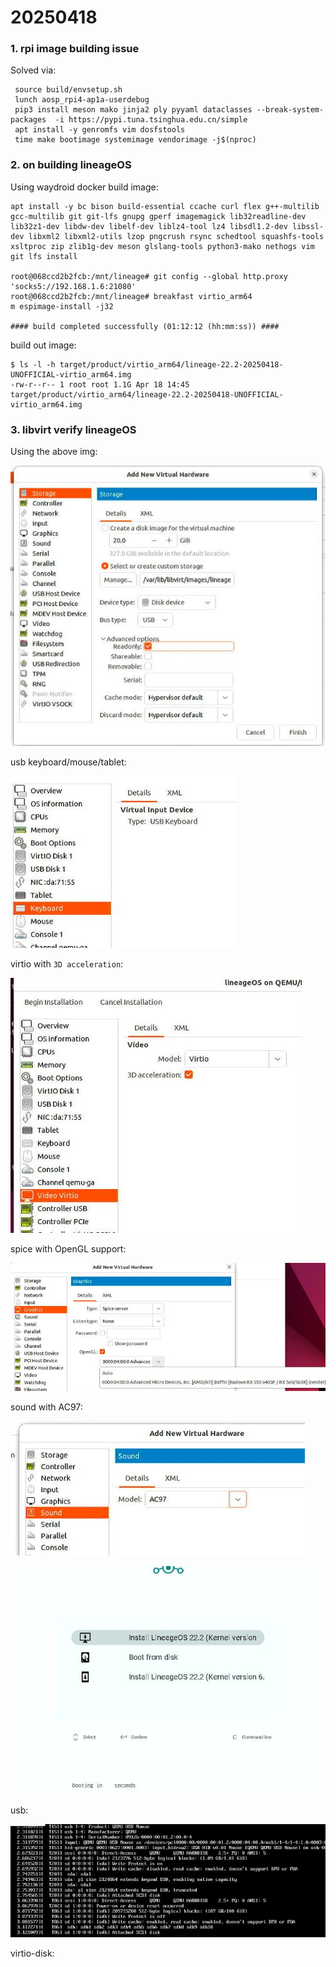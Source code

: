 # 20250418
### 1. rpi image building issue
Solved via:     

```
 source build/envsetup.sh 
 lunch aosp_rpi4-ap1a-userdebug
 pip3 install meson mako jinja2 ply pyyaml dataclasses --break-system-packages  -i https://pypi.tuna.tsinghua.edu.cn/simple
 apt install -y genromfs vim dosfstools
 time make bootimage systemimage vendorimage -j$(nproc)
```
### 2. on building lineageOS
Using waydroid docker build image:     

```
apt install -y bc bison build-essential ccache curl flex g++-multilib gcc-multilib git git-lfs gnupg gperf imagemagick lib32readline-dev lib32z1-dev libdw-dev libelf-dev liblz4-tool lz4 libsdl1.2-dev libssl-dev libxml2 libxml2-utils lzop pngcrush rsync schedtool squashfs-tools xsltproc zip zlib1g-dev meson glslang-tools python3-mako nethogs vim
git lfs install

root@068ccd2b2fcb:/mnt/lineage# git config --global http.proxy 'socks5://192.168.1.6:21080'
root@068ccd2b2fcb:/mnt/lineage# breakfast virtio_arm64
m espimage-install -j32

#### build completed successfully (01:12:12 (hh:mm:ss)) ####
```

build out image:      

```
$ ls -l -h target/product/virtio_arm64/lineage-22.2-20250418-UNOFFICIAL-virtio_arm64.img 
-rw-r--r-- 1 root root 1.1G Apr 18 14:45 target/product/virtio_arm64/lineage-22.2-20250418-UNOFFICIAL-virtio_arm64.img
```
### 3. libvirt verify lineageOS
Using the above img:    

![./images/2025_04_18_15_28_13_581x517.jpg](./images/2025_04_18_15_28_13_581x517.jpg)

usb keyboard/mouse/tablet:    

![./images/2025_04_18_15_30_34_362x275.jpg](./images/2025_04_18_15_30_34_362x275.jpg)

virtio with `3D acceleration`:      

![./images/2025_04_18_15_31_53_466x408.jpg](./images/2025_04_18_15_31_53_466x408.jpg)

spice with OpenGL support:     

![./images/2025_04_18_15_33_44_798x326.jpg](./images/2025_04_18_15_33_44_798x326.jpg)

sound with AC97:    

![./images/2025_04_18_15_34_29_471x215.jpg](./images/2025_04_18_15_34_29_471x215.jpg)

![./images/2025_04_18_16_38_25_672x486.jpg](./images/2025_04_18_16_38_25_672x486.jpg)

usb:    

![./images/2025_04_18_17_16_42_765x275.jpg](./images/2025_04_18_17_16_42_765x275.jpg)

virtio-disk:    


